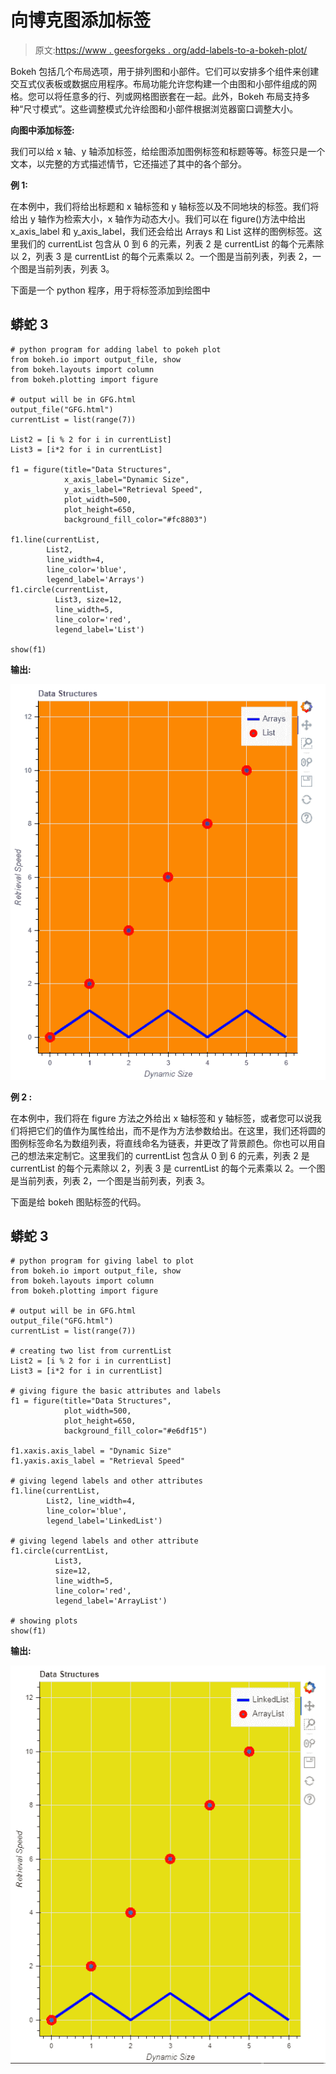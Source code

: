 # 向博克图添加标签

> 原文:[https://www . geesforgeks . org/add-labels-to-a-bokeh-plot/](https://www.geeksforgeeks.org/adding-labels-to-a-bokeh-plot/)

Bokeh 包括几个布局选项，用于排列图和小部件。它们可以安排多个组件来创建交互式仪表板或数据应用程序。布局功能允许您构建一个由图和小部件组成的网格。您可以将任意多的行、列或网格图嵌套在一起。此外，Bokeh 布局支持多种“尺寸模式”。这些调整模式允许绘图和小部件根据浏览器窗口调整大小。

**向图中添加标签:**

我们可以给 x 轴、y 轴添加标签，给绘图添加图例标签和标题等等。标签只是一个文本，以完整的方式描述情节，它还描述了其中的各个部分。

**例 1:**

在本例中，我们将给出标题和 x 轴标签和 y 轴标签以及不同地块的标签。我们将给出 y 轴作为检索大小，x 轴作为动态大小。我们可以在 figure()方法中给出 x_axis_label 和 y_axis_label，我们还会给出 Arrays 和 List 这样的图例标签。这里我们的 currentList 包含从 0 到 6 的元素，列表 2 是 currentList 的每个元素除以 2，列表 3 是 currentList 的每个元素乘以 2。一个图是当前列表，列表 2，一个图是当前列表，列表 3。

下面是一个 python 程序，用于将标签添加到绘图中

## 蟒蛇 3

```
# python program for adding label to pokeh plot
from bokeh.io import output_file, show
from bokeh.layouts import column
from bokeh.plotting import figure

# output will be in GFG.html
output_file("GFG.html")
currentList = list(range(7))

List2 = [i % 2 for i in currentList]
List3 = [i*2 for i in currentList]

f1 = figure(title="Data Structures",
            x_axis_label="Dynamic Size",
            y_axis_label="Retrieval Speed",
            plot_width=500,
            plot_height=650,
            background_fill_color="#fc8803")

f1.line(currentList,
        List2,
        line_width=4,
        line_color='blue',
        legend_label='Arrays')
f1.circle(currentList,
          List3, size=12,
          line_width=5,
          line_color='red',
          legend_label='List')

show(f1)
```

**输出:**

![](img/31e667d18309913ec4e5fc62637199c0.png)

**例 2 :**

在本例中，我们将在 figure 方法之外给出 x 轴标签和 y 轴标签，或者您可以说我们将把它们的值作为属性给出，而不是作为方法参数给出。在这里，我们还将圆的图例标签命名为数组列表，将直线命名为链表，并更改了背景颜色。你也可以用自己的想法来定制它。这里我们的 currentList 包含从 0 到 6 的元素，列表 2 是 currentList 的每个元素除以 2，列表 3 是 currentList 的每个元素乘以 2。一个图是当前列表，列表 2，一个图是当前列表，列表 3。

下面是给 bokeh 图贴标签的代码。

## 蟒蛇 3

```
# python program for giving label to plot
from bokeh.io import output_file, show
from bokeh.layouts import column
from bokeh.plotting import figure

# output will be in GFG.html
output_file("GFG.html")
currentList = list(range(7))

# creating two list from currentList
List2 = [i % 2 for i in currentList]
List3 = [i*2 for i in currentList]

# giving figure the basic attributes and labels
f1 = figure(title="Data Structures",
            plot_width=500,
            plot_height=650,
            background_fill_color="#e6df15")

f1.xaxis.axis_label = "Dynamic Size"
f1.yaxis.axis_label = "Retrieval Speed"

# giving legend labels and other attributes
f1.line(currentList,
        List2, line_width=4,
        line_color='blue',
        legend_label='LinkedList')

# giving legend labels and other attribute
f1.circle(currentList,
          List3,
          size=12,
          line_width=5,
          line_color='red',
          legend_label='ArrayList')

# showing plots
show(f1)
```

**输出:**

![](img/dc3281833112c0b809a4bdf1be09e640.png)